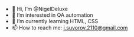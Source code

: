 - 👋 Hi, I’m @NigelDeluxe
- 👀 I’m interested in QA automation
- 🌱 I’m currently learning HTML, CSS
- 📫 How to reach me: i.suvorov.2110@gmail.com

<!---
NigelDeluxe/NigelDeluxe is a ✨ special ✨ repository because its `README.md` (this file) appears on your GitHub profile.
You can click the Preview link to take a look at your changes.
--->
